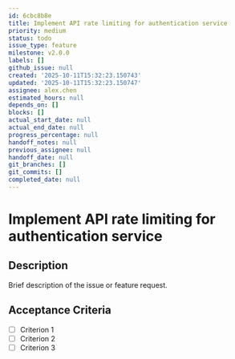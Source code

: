 ```yaml
---
id: 6cbc8b8e
title: Implement API rate limiting for authentication service
priority: medium
status: todo
issue_type: feature
milestone: v2.0.0
labels: []
github_issue: null
created: '2025-10-11T15:32:23.150743'
updated: '2025-10-11T15:32:23.150747'
assignee: alex.chen
estimated_hours: null
depends_on: []
blocks: []
actual_start_date: null
actual_end_date: null
progress_percentage: null
handoff_notes: null
previous_assignee: null
handoff_date: null
git_branches: []
git_commits: []
completed_date: null
---
```


# Implement API rate limiting for authentication service

## Description

Brief description of the issue or feature request.

## Acceptance Criteria

- [ ] Criterion 1
- [ ] Criterion 2
- [ ] Criterion 3